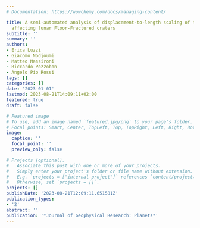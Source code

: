 ```yaml
---
# Documentation: https://wowchemy.com/docs/managing-content/

title: A semi-automated analysis of displacement-to-length scaling of the grabens
  affecting lunar Floor-Fractured craters
subtitle: ''
summary: ''
authors:
- Erica Luzzi
- Giacomo Nodjoumi
- Matteo Massironi
- Riccardo Pozzobon
- Angelo Pio Rossi
tags: []
categories: []
date: '2023-01-01'
lastmod: 2023-08-21T14:09:11+02:00
featured: true
draft: false

# Featured image
# To use, add an image named `featured.jpg/png` to your page's folder.
# Focal points: Smart, Center, TopLeft, Top, TopRight, Left, Right, BottomLeft, Bottom, BottomRight.
image:
  caption: ''
  focal_point: ''
  preview_only: false

# Projects (optional).
#   Associate this post with one or more of your projects.
#   Simply enter your project's folder or file name without extension.
#   E.g. `projects = ["internal-project"]` references `content/project/deep-learning/index.md`.
#   Otherwise, set `projects = []`.
projects: []
publishDate: '2023-08-21T12:09:11.651581Z'
publication_types:
- '2'
abstract: ''
publication: '*Journal of Geophysical Research: Planets*'
---
```

